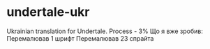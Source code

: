 # undertale-ukr
Ukrainian translation for Undertale. Process - 3%
Що я вже зробив:
Перемалював 1 шрифт
Перемалював 23 спрайта

